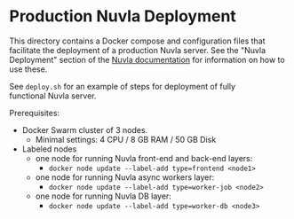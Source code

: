 Production Nuvla Deployment
===========================

This directory contains a Docker compose and configuration files that
facilitate the deployment of a production Nuvla server. See the "Nuvla
Deployment" section of the [Nuvla
documentation](https://docs.nuvla.io/dave) for information on how
to use these.

See `deploy.sh` for an example of steps for deployment of fully  
functional Nuvla server.

Prerequisites:

* Docker Swarm cluster of 3 nodes.
    * Minimal settings: 4 CPU / 8 GB RAM / 50 GB Disk
* Labeled nodes
    * one node for running Nuvla front-end and back-end layers:
        * `docker node update --label-add type=frontend <node1>`
    * one node for running Nuvla async workers layer:
        * `docker node update --label-add type=worker-job <node2>`
    * one node for running Nuvla DB layer:
        * `docker node update --label-add type=worker-db <node3>`
